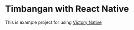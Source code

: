 # Timbangan with React Native

This is example project for using [Victory Native](https://github.com/FormidableLabs/victory-native)
